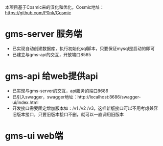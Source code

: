 本项目基于Cosmic来的汉化和优化，Cosmic地址：https://github.com/P0nk/Cosmic

# gms-server 服务端
- 已实现自动创建数据库，执行初始化sql脚本，只要保证mysql是启动的即可  
- 已建立与gms-api的交互，开放端口8585

# gms-api 给web提供api
- 已实现与gms-server的交互，api服务的端口8686
- 已引入swagger，swagger地址：http://localhost:8686/swagger-ui/index.html
- 开发接口需要固定增加版本如：/v1 /v2 /v3，这样新版接口可以不用考虑兼容旧版本接口，只要旧版本接口不删，就可以一直调用旧版本

# gms-ui web端



